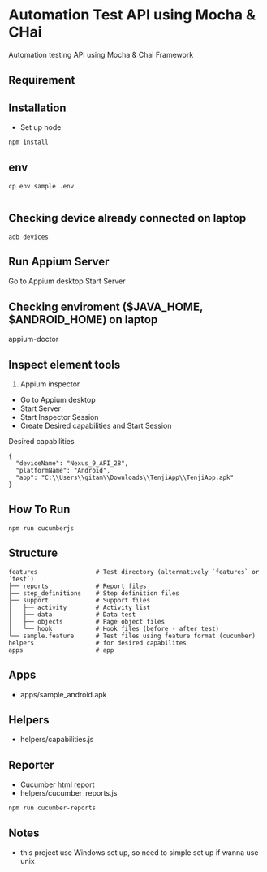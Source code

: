 # Automation Test API using Mocha & CHai

Automation testing API using Mocha & Chai Framework


## Requirement


## Installation

- Set up node

```bash
npm install
```

## env
```
cp env.sample .env
```
```

```

## Checking device already connected on laptop

```
adb devices
```

## Run Appium Server

 Go to Appium desktop
 Start Server
    
## Checking enviroment ($JAVA_HOME, $ANDROID_HOME) on laptop

appium-doctor

## Inspect element tools
1. Appium inspector
- Go to Appium desktop
- Start Server
- Start Inspector Session
- Create Desired capabilities and Start Session

Desired capabilities

```
{
  "deviceName": "Nexus_9_API_28",
  "platformName": "Android",
  "app": "C:\\Users\\gitam\\Downloads\\TenjiApp\\TenjiApp.apk"
}
```

## How To Run
```
npm run cucumberjs
```

## Structure
```
features                # Test directory (alternatively `features` or `test`)
├── reports             # Report files
├── step_definitions    # Step definition files
├── support             # Support files
│   ├── activity        # Activity list
│   ├── data            # Data test
│   ├── objects         # Page object files
│   └── hook            # Hook files (before - after test)
└── sample.feature      # Test files using feature format (cucumber)
helpers                 # for desired capabilites
apps                    # app
```

## Apps

- apps/sample_android.apk


## Helpers
- helpers/capabilities.js

## Reporter

- Cucumber html report
- helpers/cucumber_reports.js

```
npm run cucumber-reports
```

## Notes
- this project use Windows set up, so need to simple set up if wanna use unix
